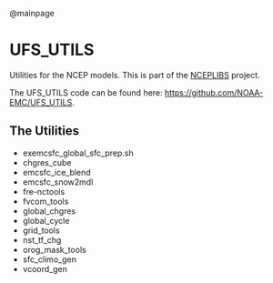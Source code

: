 @mainpage

# UFS_UTILS

Utilities for the NCEP models. This is part of the
[NCEPLIBS](https://github.com/NOAA-EMC/NCEPLIBS) project.

The UFS_UTILS code can be found here:
https://github.com/NOAA-EMC/UFS_UTILS.

## The Utilities

- exemcsfc_global_sfc_prep.sh
- chgres_cube
- emcsfc_ice_blend
- emcsfc_snow2mdl
- fre-nctools
- fvcom_tools
- global_chgres
- global_cycle
- grid_tools
- nst_tf_chg
- orog_mask_tools
- sfc_climo_gen
- vcoord_gen

